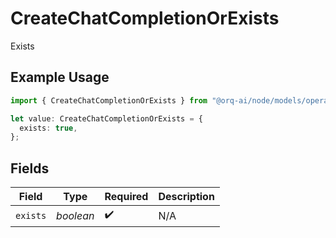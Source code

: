 # CreateChatCompletionOrExists

Exists

## Example Usage

```typescript
import { CreateChatCompletionOrExists } from "@orq-ai/node/models/operations";

let value: CreateChatCompletionOrExists = {
  exists: true,
};
```

## Fields

| Field              | Type               | Required           | Description        |
| ------------------ | ------------------ | ------------------ | ------------------ |
| `exists`           | *boolean*          | :heavy_check_mark: | N/A                |